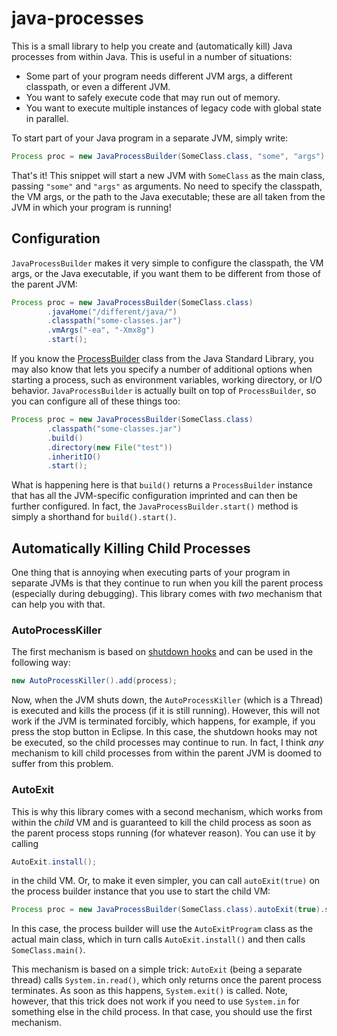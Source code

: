 # java-processes

This is a small library to help you create and (automatically kill) Java processes from
within Java. This is useful in a number of situations:

* Some part of your program needs different JVM args, a different classpath, or even
  a different JVM.
* You want to safely execute code that may run out of memory.
* You want to execute multiple instances of legacy code with global state in parallel.

To start part of your Java program in a separate JVM, simply write:

```java
Process proc = new JavaProcessBuilder(SomeClass.class, "some", "args").start();
```

That's it! This snippet will start a new JVM with `SomeClass` as the main class, passing
`"some"` and `"args"` as arguments. No need to specify the classpath, the VM args, or
the path to the Java executable; these are all taken from the JVM in which your program
is running!

## Configuration

`JavaProcessBuilder` makes it very simple to configure the classpath, the VM args, or
the Java executable, if you want them to be different from those of the parent JVM:

```java
Process proc = new JavaProcessBuilder(SomeClass.class)
        .javaHome("/different/java/")
        .classpath("some-classes.jar")
        .vmArgs("-ea", "-Xmx8g")
        .start();
```

If you know the [ProcessBuilder](https://docs.oracle.com/javase/9/docs/api/java/lang/ProcessBuilder.html)
class from the Java Standard Library, you may also know that lets you specify a number
of additional options when starting a process, such as environment variables, working
directory, or I/O behavior. `JavaProcessBuilder` is actually built on top of
`ProcessBuilder`, so you can configure all of these things too:

```java
Process proc = new JavaProcessBuilder(SomeClass.class)
        .classpath("some-classes.jar")
        .build()
        .directory(new File("test"))
        .inheritIO()
        .start();
```

What is happening here is that `build()` returns a `ProcessBuilder` instance that
has all the JVM-specific configuration imprinted and can then be further configured.
In fact, the `JavaProcessBuilder.start()` method is simply a shorthand for
`build().start()`.

## Automatically Killing Child Processes

One thing that is annoying when executing parts of your program in separate JVMs is
that they continue to run when you kill the parent process (especially during
debugging). This library comes with *two* mechanism that can help you with that.

### AutoProcessKiller

The first mechanism is based on
[shutdown hooks](https://docs.oracle.com/javase/9/docs/api/java/lang/Runtime.html#addShutdownHook-java.lang.Thread-)
and can be used in the following way:

```java
new AutoProcessKiller().add(process);
```

Now, when the JVM shuts down, the `AutoProcessKiller` (which is a Thread) is executed
and kills the process (if it is still running).
However, this will not work if the JVM is terminated forcibly, which happens, for
example, if you press the stop button in Eclipse. In this case, the shutdown hooks
may not be executed, so the child processes may continue to run. In fact, I think
*any* mechanism to kill child processes from within the parent JVM is doomed to
suffer from this problem.

### AutoExit

This is why this library comes with a second mechanism, which works from within the
*child* VM and is guaranteed to kill the child process as soon as the parent process
stops running (for whatever reason). You can use it by calling

```java
AutoExit.install();
```

in the child VM. Or, to make it even simpler, you can call `autoExit(true)` on the
process builder instance that you use to start the child VM:

```java
Process proc = new JavaProcessBuilder(SomeClass.class).autoExit(true).start();
```

In this case, the process builder will use the `AutoExitProgram` class as the actual
main class, which in turn calls `AutoExit.install()` and then calls `SomeClass.main()`.

This mechanism is based on a simple trick: `AutoExit` (being a separate thread) calls
`System.in.read()`, which only returns once the parent process terminates. As soon as
this happens, `System.exit()` is called. Note, however, that this trick does not work
if you need to use `System.in` for something else in the child process. In that case,
you should use the first mechanism.
